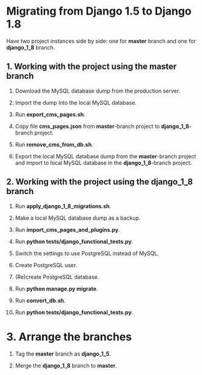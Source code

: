 # Migrating from Django 1.5 to Django 1.8

Have two project instances side by side: one for __master__ branch and one for __django_1_8__ branch.

## 1. Working with the project using the __master__ branch

1. Download the MySQL database dump from the production server.

2. Import the dump into the local MySQL database.

3. Run __export_cms_pages.sh__.

4. Copy file __cms_pages.json__ from __master__-branch project to __django_1_8__-branch project.

5. Run __remove_cms_from_db.sh__.

6. Export the local MySQL database dump from the __master__-branch project and import to local MySQL database 
in the __django_1_8__-branch project.

## 2. Working with the project using the __django_1_8__ branch

1. Run __apply_django_1_8_migrations.sh__.

2. Make a local MySQL database dump as a backup.

3. Run __import_cms_pages_and_plugins.py__.

4. Run __python tests/django_functional_tests.py__.

5. Switch the settings to use PostgreSQL instead of MySQL.

6. Create PostgreSQL user.

7. (Re)create PostgreSQL database.

8. Run __python manage.py migrate__.

9. Run __convert_db.sh__.

10. Run __python tests/django_functional_tests.py__.

# 3. Arrange the branches

1. Tag the __master__ branch as __django_1_5__.

2. Merge the __django_1_8__ branch to __master__.

